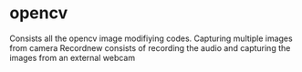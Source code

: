 # opencv
Consists all the opencv image modifiying codes.
Capturing multiple images from camera
Recordnew consists of recording the audio and capturing the images from an external webcam
